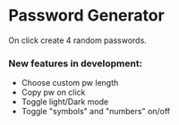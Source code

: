 # Password Generator

On click create 4 random passwords.

### New features in development:
- Choose custom pw length
- Copy pw on click
- Toggle light/Dark mode
- Toggle "symbols" and "numbers" on/off

